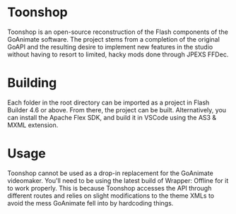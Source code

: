 # Toonshop
Toonshop is an open-source reconstruction of the Flash components of the GoAnimate software. The project stems from a completion of the original GoAPI and the resulting desire to implement new features in the studio without having to resort to limited, hacky mods done through JPEXS FFDec.

# Building
Each folder in the root directory can be imported as a project in Flash Builder 4.6 or above. From there, the project can be built. Alternatively, you can install the Apache Flex SDK, and build it in VSCode using the AS3 & MXML extension.

# Usage
Toonshop cannot be used as a drop-in replacement for the GoAnimate videomaker. You'll need to be using the latest build of Wrapper: Offline for it to work properly. This is because Toonshop accesses the API through different routes and relies on slight modifications to the theme XMLs to avoid the mess GoAnimate fell into by hardcoding things.
